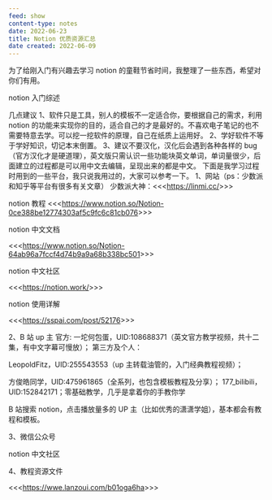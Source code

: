 ```yaml
---
feed: show
content-type: notes
date: 2022-06-23
title: Notion 优质资源汇总
date created: 2022-06-09
---
```

为了给刚入门有兴趣去学习 notion 的童鞋节省时间，我整理了一些东西，希望对你们有用。

notion 入门综述

几点建议
1、软件只是工具，别人的模板不一定适合你，要根据自己的需求，利用 notion 的功能来实现你的目的，适合自己的才是最好的。不喜欢电子笔记的也不需要特意去学。可以挖一挖软件的原理，自己在纸质上运用好。
2、学好软件不等于学好知识，切记本末倒置。
3、建议不要汉化，汉化后会遇到各种各样的 bug（官方汉化才是硬道理），英文版只需认识一些功能块英文单词，单词量很少，后面建立的过程都是可以用中文去编辑，呈现出来的都是中文。
下面是我学习过程时用到的一些平台，我只说我用过的，大家可以参考一下。
1、网站（ps：少数派和知乎等平台有很多有关文章）
少数派大神：<<<<https://linmi.cc/>>>>

notion 教程 <<<<https://www.notion.so/Notion-0ce388be12774303af5c9fc6c81cb076>>>>

notion 中文文档

<<<<https://www.notion.so/Notion-64ab96a7fccf4d74b9a9a68b338bc501>>>>

notion 中文社区

<<<<https://notion.work/>>>>

notion 使用详解

<<<<https://sspai.com/post/52176>>>>

2、B 站 up 主
官方:
一坨何包蛋，UID:108688371（英文官方教学视频，共十二集，有中文字幕可慢放）；
第三方及个人：

LeopoldFitz，UID:255543553（up 主转载油管的，入门经典教程视频）；

方俊皓同学，UID:475961865（全系列，也包含模板教程及分享）；
177_bilibili，UID:152842171；零基础教学，几乎是拿着你的手教你学

B 站搜索 notion，点击播放量多的 UP 主（比如优秀的潇潇学姐），基本都会有教程和模板。

3、微信公众号

notion 中文社区

4、教程资源文件

<<<<https://wwe.lanzoui.com/b01oga6ha>>>>
